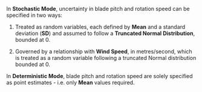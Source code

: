 In **Stochastic Mode**, uncertainty in blade pitch and rotation speed can be specified in two ways: 

1. Treated as random variables, each defined by **Mean** and a standard
deviation (**SD**) and assumed to follow a **Truncated Normal Distribution**,
bounded at 0.

2. Governed by a relationship with **Wind Speed**, in metres/second, which is treated as a random
variable following a truncated Normal distribution bounded at 0.

In **Deterministic Mode**, blade pitch and rotation speed are solely specified
as point estimates - i.e. only **Mean** values required.